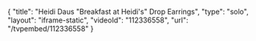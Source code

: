 {
    "title": "Heidi Daus \"Breakfast at Heidi's\" Drop Earrings",
    "type": "solo",
    "layout": "iframe-static",
    "videoId": "112336558",
    "url": "\/tvpembed\/112336558"
}